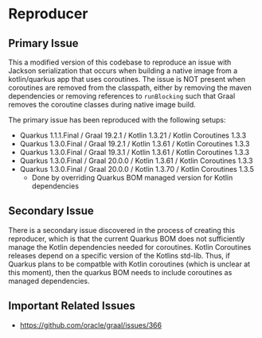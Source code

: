 # Reproducer

## Primary Issue
This a modified version of this codebase to reproduce an issue with Jackson serialization that occurs when building a 
native image from a kotlin/quarkus app that uses coroutines. The issue is NOT present when coroutines are removed from 
the classpath, either by removing the maven dependencies or removing references to `runBlocking` such that Graal
removes the coroutine classes during native image build.

The primary issue has been reproduced with the following setups:

- Quarkus 1.1.1.Final / Graal 19.2.1 / Kotlin 1.3.21 / Kotlin Coroutines 1.3.3
- Quarkus 1.3.0.Final / Graal 19.2.1 / Kotlin 1.3.61 / Kotlin Coroutines 1.3.3
- Quarkus 1.3.0.Final / Graal 19.3.1 / Kotlin 1.3.61 / Kotlin Coroutines 1.3.3
- Quarkus 1.3.0.Final / Graal 20.0.0 / Kotlin 1.3.61 / Kotlin Coroutines 1.3.3
- Quarkus 1.3.0.Final / Graal 20.0.0 / Kotlin 1.3.70 / Kotlin Coroutines 1.3.5
  - Done by overriding Quarkus BOM managed version for Kotlin dependencies

## Secondary Issue 
There is a secondary issue discovered in the process of creating this reproducer, which is that the current Quarkus BOM
does not sufficiently manage the Kotlin dependencies needed for coroutines. Kotlin Coroutines releases depend on a
specific version of the Kotlins std-lib. Thus, if Quarkus plans to be compatble with Kotlin coroutines 
(which is unclear at this moment), then the quarkus BOM needs to include coroutines as managed dependencies.

## Important Related Issues
- https://github.com/oracle/graal/issues/366